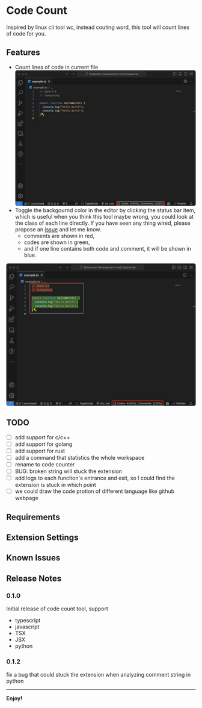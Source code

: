 # Code Count

Inspired by linux cli tool wc, instead couting word, this tool will count lines of code for you.

## Features

* Count lines of code in current file
![example](assets/example1.png)
* Toggle the backgournd color in the editor by clicking the status bar item, which is useful when you think this tool maybe wrong, you could look at the class of each line directly. If you have seen any thing wired, please propose an [issue](https://github.com/im-zhong/code-count/issues) and let me know.
  * comments are shown in red,
  * codes are shown in green,
  * and if one line contains both code and comment, it will be shown in blue.

![example](assets/example2.png)

## TODO

* [ ] add support for c/c++
* [ ] add support for golang
* [ ] add support for rust
* [ ] add a command that statistics the whole workspace
* [ ] rename to code counter
* [ ] BUG: broken string will stuck the extension
* [ ] add logs to each function's entrance and exit, so I could find the extension is stuck in which point
* [ ] we could draw the code protion of different language like github webpage

## Requirements

## Extension Settings

## Known Issues

## Release Notes

### 0.1.0

Initial release of code count tool, support

* typescript
* javascript
* TSX
* JSX
* python

### 0.1.2

fix a bug that could stuck the extension when analyzing comment string in python

---

**Enjoy!**
